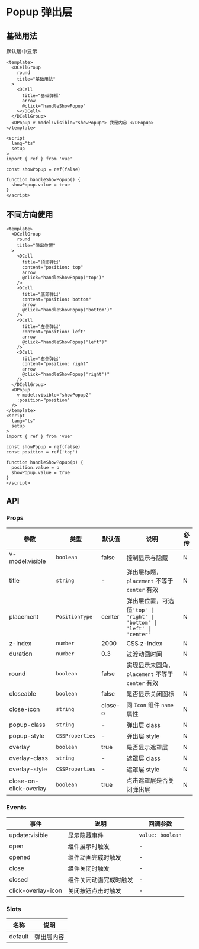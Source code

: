 # Popup 弹出层

## 基础用法

默认居中显示

```vue
<template>
  <DCellGroup
    round
    title="基础用法"
  >
    <DCell
      title="基础弹框"
      arrow
      @click="handleShowPopup"
    ></DCell>
  </DCellGroup>
  <DPopup v-model:visible="showPopup"> 我是内容 </DPopup>
</template>

<script
  lang="ts"
  setup
>
import { ref } from 'vue'

const showPopup = ref(false)

function handleShowPopup() {
  showPopup.value = true
}
</script>
```

## 不同方向使用

```vue
<template>
  <DCellGroup
    round
    title="弹出位置"
  >
    <DCell
      title="顶部弹出"
      content="position: top"
      arrow
      @click="handleShowPopup('top')"
    />
    <DCell
      title="底部弹出"
      content="position: bottom"
      arrow
      @click="handleShowPopup('bottom')"
    />
    <DCell
      title="左侧弹出"
      content="position: left"
      arrow
      @click="handleShowPopup('left')"
    />
    <DCell
      title="右侧弹出"
      content="position: right"
      arrow
      @click="handleShowPopup('right')"
    />
  </DCellGroup>
  <DPopup
    v-model:visible="showPopup2"
    :position="position"
  />
</template>
<script
  lang="ts"
  setup
>
import { ref } from 'vue'

const showPopup = ref(false)
const position = ref('top')

function handleShowPopup(p) {
  position.value = p
  showPopup.value = true
}
</script>
```

## API

### Props

| 参数                   | 类型            | 默认值  | 说明                                                                   | 必传 |
| ---------------------- | --------------- | ------- | ---------------------------------------------------------------------- | ---- |
| v-model:visible        | `boolean`       | false   | 控制显示与隐藏                                                         | N    |
| title                  | `string`        | -       | 弹出层标题，`placement` 不等于 `center` 有效                           | N    |
| placement              | `PositionType`  | center  | 弹出层位置，可选值`'top' \| 'right' \| 'bottom' \| 'left' \| 'center'` | N    |
| z-index                | `number`        | 2000    | CSS z-index                                                            | N    |
| duration               | `number`        | 0.3     | 过渡动画时间                                                           | N    |
| round                  | `boolean`       | false   | 实现显示未圆角，`placement` 不等于 `center` 有效                       | N    |
| closeable              | `boolean`       | false   | 是否显示关闭图标                                                       | N    |
| close-icon             | `string`        | close-o | 同 `Icon` 组件 `name` 属性                                             | N    |
| popup-class            | `string`        | -       | 弹出层 class                                                           | N    |
| popup-style            | `CSSProperties` | -       | 弹出层 style                                                           | N    |
| overlay                | `boolean`       | true    | 是否显示遮罩层                                                         | N    |
| overlay-class          | `string`        | -       | 遮罩层 class                                                           | N    |
| overlay-style          | `CSSProperties` | -       | 遮罩层 style                                                           | N    |
| close-on-click-overlay | `boolean`       | true    | 点击遮罩层是否关闭弹出层                                               | N    |

### Events

| 事件               | 说明                   | 回调参数         |
| ------------------ | ---------------------- | ---------------- |
| update:visible     | 显示隐藏事件           | `value: boolean` |
| open               | 组件展示时触发         | -                |
| opened             | 组件动画完成时触发     | -                |
| close              | 组件关闭时触发         | -                |
| closed             | 组件关闭动画完成时触发 | -                |
| click-overlay-icon | 关闭按钮点击时触发     | -                |

### Slots

| 名称    | 说明       |
| ------- | ---------- |
| default | 弹出层内容 |
